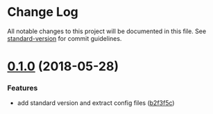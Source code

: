# Change Log

All notable changes to this project will be documented in this file. See [standard-version](https://github.com/conventional-changelog/standard-version) for commit guidelines.

<a name="0.1.0"></a>
# [0.1.0](https://github.com/isidrok/config-poc/compare/v0.1.1...v0.1.0) (2018-05-28)


### Features

* add standard version and extract config files ([b2f3f5c](https://github.com/isidrok/config-poc/commit/b2f3f5c))
